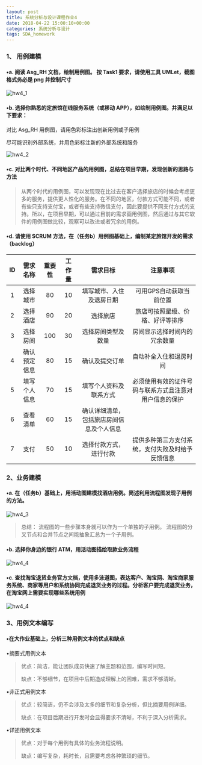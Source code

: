 ```yaml
---
layout: post
title: 系统分析与设计课程作业4
date: 2018-04-22 15:00:10+00:00
categories: 系统分析与设计
tags: SDA_homework
---
```


### 1、 用例建模

#### •a. 阅读 Asg_RH 文档，绘制用例图。 按 Task1 要求，请使用工具 UMLet，截图格式务必是 png 并控制尺寸

![hw4_1](../media/pic/Asg_RH_use_Case.png)

#### •b. 选择你熟悉的定旅馆在线服务系统（或移动 APP），如绘制用例图。并满足以下要求：

对比 Asg_RH 用例图，请用色彩标注出创新用例或子用例

尽可能识别外部系统，并用色彩标注新的外部系统和服务

![hw4_2](../media/pic/Asg_RH_use_Case_2.png)

#### •c. 对比两个时代、不同地区产品的用例图，总结在项目早期，发现创新的思路与方法

> 从两个时代的用例图，可以发现现在比过去在客户选择旅店的时候会考虑更多的服务，提供更人性化的服务。在不同的地区，付款方式可能不同，或者有些只支持支付宝，或者有些支持微信支付，因此要提供不同支付方式的支持。所以，在项目早期，可以通过目前的需求画用例图，然后通过与其它软件的用例图做比较，观察可以改进或者冗余的用例。

#### •d. 请使用 SCRUM 方法，在（任务b）用例图基础上，编制某定旅馆开发的需求 （backlog）

| ID| 需求名称 | 重要性 | 工作量 | 需求目标 | 注意事项 |
| :--: | :--: | :--: | :--: | :--: | :--: |
| 1 | 选择城市 | 80 | 10 | 填写城市、入住及退房日期 | 可用GPS自动获取当前位置 |
| 2 | 选择酒店 | 90 | 20 | 选择旅店 | 旅店可按照星级、价格、好评等排序 |
| 3 | 选择房间 |  100 | 30 | 选择房间类型及数量 | 房间显示选择时间内的冗余数量 |
| 4 | 确认预定信息 | 80 | 15 | 确认及提交订单 | 自动补全入住和退房时间 |
| 5 | 填写个人信息 | 70 | 15 | 填写个人资料及联系方式 | 必须使用有效的证件号码与联系方式且注意对用户信息的保护 |
| 6 | 查看清单 | 60 | 15 | 确认详细清单，包括旅店房间信息及个人信息 | |
| 7 | 支付 | 50  | 10 | 选择付款方式，进行付款 | 提供多种第三方支付系统，支付失败及时给予反馈信息 |

### 2、业务建模

#### •a. 在（任务b）基础上，用活动图建模找酒店用例。简述利用流程图发现子用例的方法。

![hw4_3](../media/pic/hotel_activity.png)

> 总结：
> 流程图的一些步骤本身就可以作为一个单独的子用例。
> 流程图的分叉节点和合并节点之间能抽象汇总为一个子用例。

#### •b. 选择你身边的银行 ATM，用活动图描绘取款业务流程

![hw4_4](../media/pic/银行取款_activity.png)

#### •c. 查找淘宝退货业务官方文档，使用多泳道图，表达客户、淘宝网、淘宝商家服务系统、商家等用户和系统协同完成退货业务的过程。分析客户要完成退货业务，在淘宝网上需要实现哪些系统用例

![hw4_4](../media/pic/淘宝退款.png)

### 3、用例文本编写

#### •在大作业基础上，分析三种用例文本的优点和缺点

•摘要式用例文本
>  优点：简洁，能让团队成员快速了解主题和范围，编写时间短。
>  
>  缺点：不够细节，在项目中后期造成理解上的困难，需求不够清晰。

•非正式用例文本
>  优点：较简洁，仍不会涉及太多的细节和复杂分析，但比摘要用例详细。
>  
>  缺点：在项目后期进行开发时会显得要求不清晰，不利于深入分析需求。

•详述用例文本
>  优点：对于每个用例有具体的业务流程说明。
>  
>  缺点：编写复杂，耗时长，且需要考虑各种繁琐的细节。